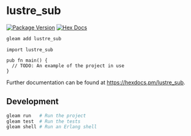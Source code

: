 # lustre_sub

[![Package Version](https://img.shields.io/hexpm/v/lustre_sub)](https://hex.pm/packages/lustre_sub)
[![Hex Docs](https://img.shields.io/badge/hex-docs-ffaff3)](https://hexdocs.pm/lustre_sub/)

```sh
gleam add lustre_sub
```
```gleam
import lustre_sub

pub fn main() {
  // TODO: An example of the project in use
}
```

Further documentation can be found at <https://hexdocs.pm/lustre_sub>.

## Development

```sh
gleam run   # Run the project
gleam test  # Run the tests
gleam shell # Run an Erlang shell
```
